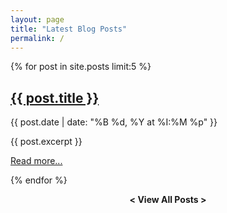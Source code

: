 ```yaml
---
layout: page
title: "Latest Blog Posts"
permalink: /
---
```


{% for post in site.posts limit:5 %}
<div class="post-preview">
  <h2><a href="{{ post.url | relative_url }}">{{ post.title }}</a></h2>
  <p class="post-date">{{ post.date | date: "%B %d, %Y at %I:%M %p" }}</p>
  <div class="post-content">
      {{ post.excerpt }}
    </div>
    <p><a href="{{ post.url | relative_url }}">Read more...</a></p>
  </div>
{% endfor %}

<p style="text-align: center;">
  <a href="/blog/blog/" style="text-decoration: none; font-weight: bold;">&lt; View All Posts &gt;</a>
</p>
